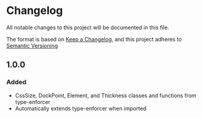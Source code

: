 # Changelog
All notable changes to this project will be documented in this file.

The format is based on [Keep a Changelog](https://keepachangelog.com/en/1.0.0/),
and this project adheres to [Semantic Versioning](https://semver.org/spec/v2.0.0.html)

## 1.0.0
### Added
- CssSize, DockPoint, Element, and Thickness classes and functions from type-enforcer
- Automatically extends type-enforcer when imported

